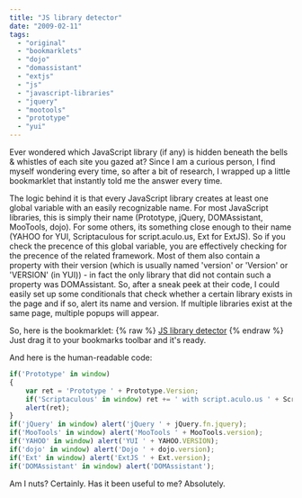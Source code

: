 ```yaml
---
title: "JS library detector"
date: "2009-02-11"
tags:
  - "original"
  - "bookmarklets"
  - "dojo"
  - "domassistant"
  - "extjs"
  - "js"
  - "javascript-libraries"
  - "jquery"
  - "mootools"
  - "prototype"
  - "yui"
---
```


Ever wondered which JavaScript library (if any) is hidden beneath the bells & whistles of each site you gazed at? Since I am a curious person, I find myself wondering every time, so after a bit of research, I wrapped up a little bookmarklet that instantly told me the answer every time.

The logic behind it is that every JavaScript library creates at least one global variable with an easily recognizable name. For most JavaScript libraries, this is simply their name (Prototype, jQuery, DOMAssistant, MooTools, dojo). For some others, its something close enough to their name (YAHOO for YUI, Scriptaculous for script.aculo.us, Ext for ExtJS). So if you check the precence of this global variable, you are effectively checking for the precence of the related framework. Most of them also contain a property with their version (which is usually named 'version' or 'Version' or 'VERSION' (in YUI)) - in fact the only library that did not contain such a property was DOMAssistant. So, after a sneak peek at their code, I could easily set up some conditionals that check whether a certain library exists in the page and if so, alert its name and version. If multiple libraries exist at the same page, multiple popups will appear.

So, here is the bookmarklet:
{% raw %}
<a href="javascript:if('Prototype'%20in%20window)%20{%20var%20ret%20=%20'Prototype%20'%20+%20Prototype.Version;%20if('Scriptaculous'%20in%20window)%20ret%20+=%20'%20with%20script.aculo.us%20'%20+%20Scriptaculous.Version;%20alert(ret);%20}%20if('jQuery'%20in%20window)%20alert('jQuery%20'%20+%20jQuery.fn.jquery);%20if('MooTools'%20in%20window)%20alert('MooTools%20'%20+%20MooTools.version);%20if('YAHOO'%20in%20window)%20alert('YUI%20'%20+%20YAHOO.VERSION);%20if('dojo'%20in%20window)%20alert('Dojo%20'%20+%20dojo.version);%20if('Ext'%20in%20window)%20alert('ExtJS%20'%20+%20Ext.version);%20if('DOMAssistant'%20in%20window)%20alert('DOMAssistant');" class="call-to-action">JS library detector</a>
{% endraw %}
Just drag it to your bookmarks toolbar and it's ready.

And here is the human-readable code:

```js
if('Prototype' in window)
{
	var ret = 'Prototype ' + Prototype.Version;
	if('Scriptaculous' in window) ret += ' with script.aculo.us ' + Scriptaculous.Version;
	alert(ret);
}
if('jQuery' in window) alert('jQuery ' + jQuery.fn.jquery);
if('MooTools' in window) alert('MooTools ' + MooTools.version);
if('YAHOO' in window) alert('YUI ' + YAHOO.VERSION);
if('dojo' in window) alert('Dojo ' + dojo.version);
if('Ext' in window) alert('ExtJS ' + Ext.version);
if('DOMAssistant' in window) alert('DOMAssistant');
```

Am I nuts? Certainly. Has it been useful to me? Absolutely.
